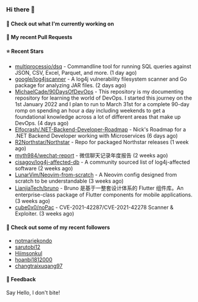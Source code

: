 ### Hi there 👋

#### 👷 Check out what I'm currently working on

#### 🔨 My recent Pull Requests


#### ⭐ Recent Stars

- [multiprocessio/dsq](https://github.com/multiprocessio/dsq) - Commandline tool for running SQL queries against JSON, CSV, Excel, Parquet, and more. (1 day ago)
- [google/log4jscanner](https://github.com/google/log4jscanner) - A log4j vulnerability filesystem scanner and Go package for analyzing JAR files. (2 days ago)
- [MichaelCade/90DaysOfDevOps](https://github.com/MichaelCade/90DaysOfDevOps) - This repository is my documenting repository for learning the world of DevOps. I started this journey on the 1st January 2022 and I plan to run to March 31st for a complete 90-day romp on spending an hour a day including weekends to get a foundational knowledge across a lot of different areas that make up DevOps.  (4 days ago)
- [Elfocrash/.NET-Backend-Developer-Roadmap](https://github.com/Elfocrash/.NET-Backend-Developer-Roadmap) - Nick&#39;s Roadmap for a .NET Backend Developer working with Microservices (6 days ago)
- [R2Northstar/Northstar](https://github.com/R2Northstar/Northstar) - Repo for packaged Northstar releases (1 week ago)
- [myth984/wechat-report](https://github.com/myth984/wechat-report) - 微信聊天记录年度报告 (2 weeks ago)
- [cisagov/log4j-affected-db](https://github.com/cisagov/log4j-affected-db) - A community sourced list of log4j-affected software (2 weeks ago)
- [LunarVim/Neovim-from-scratch](https://github.com/LunarVim/Neovim-from-scratch) - A Neovim config designed from scratch to be understandable (3 weeks ago)
- [LianjiaTech/bruno](https://github.com/LianjiaTech/bruno) - Bruno 是基于一整套设计体系的 Flutter 组件库。An enterprise-class package of Flutter components for mobile applications. (3 weeks ago)
- [cube0x0/noPac](https://github.com/cube0x0/noPac) - CVE-2021-42287/CVE-2021-42278 Scanner &amp; Exploiter. (3 weeks ago)

#### 👯 Check out some of my recent followers

- [notmariekondo](https://github.com/notmariekondo)
- [sarutobi12](https://github.com/sarutobi12)
- [Hiimsonkul](https://github.com/Hiimsonkul)
- [hoanbi1812000](https://github.com/hoanbi1812000)
- [changtraixuqang97](https://github.com/changtraixuqang97)

#### 💬 Feedback

Say Hello, I don't bite!